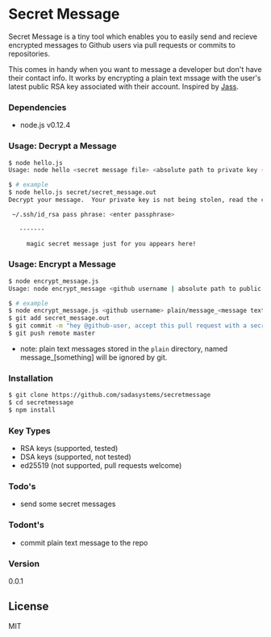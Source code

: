 # Secret Message

Secret Message is a tiny tool which enables you to easily send and recieve encrypted messages to Github users via pull requests or commits to repositories.

This comes in handy when you want to message a developer but don't have their contact info.  It works by encrypting a plain text mssage with the user's latest public RSA key associated with their account. Inspired by [Jass](https://github.com/jschauma/jass).

### Dependencies
* node.js v0.12.4

### Usage: Decrypt a Message
```sh
$ node hello.js
Usage: node hello <secret message file> <absolute path to private key (optional)>

$ # example
$ node hello.js secret/secret_message.out
Decrypt your message.  Your private key is not being stolen, read the code!

 ~/.ssh/id_rsa pass phrase: <enter passphrase>

   -------

     magic secret message just for you appears here!
```

### Usage: Encrypt a Message

```sh
$ node encrypt_message.js
Usage: node encrypt_message <github username | absolute path to public key> <message file>

$ # example
$ node encrypt_message.js <github username> plain/message_<message text file> > secret/secret_message.out
$ git add secret_message.out
$ git commit -m "hey @github-user, accept this pull request with a secret message just for you!"
$ git push remote master
```

* note: plain text messages stored in the `plain` directory, named message_[something] will be ignored by git.

### Installation
```sh
$ git clone https://github.com/sadasystems/secretmessage
$ cd secretmessage
$ npm install
```

### Key Types

* RSA keys (supported, tested)
* DSA keys (supported, not tested)
* ed25519 (not supported, pull requests welcome)

### Todo's

* send some secret messages

### Todont's

* commit plain text message to the repo

### Version
0.0.1

License
----

MIT